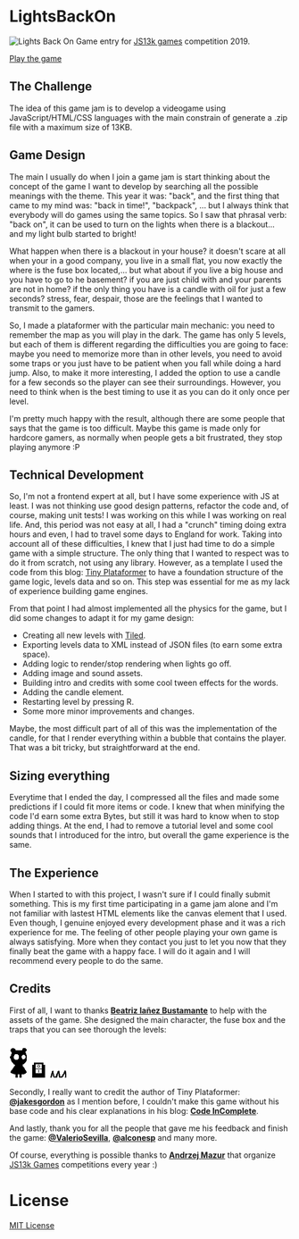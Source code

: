 # LightsBackOn
![Lights Back On](demo.gif)
Game entry for [JS13k games](https://js13kgames.com/) competition 2019.

[Play the game](https://js13kgames.com/entries/lights-back-on)

## The Challenge
The idea of this game jam is to develop a videogame using JavaScript/HTML/CSS languages with the main constrain of generate a .zip file with a maximum size of 13KB.

## Game Design
The main I usually do when I join a game jam is start thinking about the concept of the game I want to develop by searching all the possible meanings with the theme. This year it was: "back", and the first thing that came to my mind was: "back in time!", "backpack", ... but I always think that everybody will do games using the same topics. So I saw that phrasal verb: "back on", it can be used to turn on the lights when there is a blackout... and my light bulb started to bright!

What happen when there is a blackout in your house? it doesn't scare at all when your in a good company, you live in a small flat, you now exactly the where is the fuse box located,... but what about if you live a big house and you have to go to he basement? if you are just child with and your parents are not in home? if the only thing you have is a candle with oil for just a few seconds? stress, fear, despair, those are the feelings that I wanted to transmit to the gamers.

So, I made a plataformer with the particular main mechanic: you need to remember the map as you will play in the dark. The game has only 5 levels, but each of them is different regarding the difficulties you are going to face: maybe you need to memorize more than in other levels, you need to avoid some traps or you just have to be patient when you fall while doing a hard jump. Also, to make it more interesting, I added the option to use a candle for a few seconds so the player can see their surroundings. However, you need to think when is the best timing to use it as you can do it only once per level. 

I'm pretty much happy with the result, although there are some people that says that the game is too difficult. Maybe this game is made only for hardcore gamers, as normally when people gets a bit frustrated, they stop playing anymore :P

## Technical Development
So, I'm not a frontend expert at all, but I have some experience with JS at least. I was not thinking use good design patterns, refactor the code and, of course, making unit tests! I was working on this while I was working on real life. And, this period was not easy at all, I had a "crunch" timing doing extra hours and even, I had to travel some days to England for work. Taking into account all of these difficulties, I knew that I just had time to do a simple game with a simple structure. The only thing that I wanted to respect was to do it from scratch, not using any library. However, as a template I used the code from this blog: [Tiny Plataformer](https://codeincomplete.com/posts/tiny-platformer/) to have a foundation structure of the game logic, levels data and so on. This step was essential for me as my lack of experience building game engines.

From that point I had almost implemented all the physics for the game, but I did some changes to adapt it for my game design: 
* Creating all new levels with [Tiled](https://www.mapeditor.org/).
* Exporting levels data to XML instead of JSON files (to earn some extra space).
* Adding logic to render/stop rendering when lights go off.
* Adding image and sound assets.
* Building intro and credits with some cool tween effects for the words.
* Adding the candle element.
* Restarting level by pressing R.
* Some more minor improvements and changes.

Maybe, the most difficult part of all of this was the implementation of the candle, for that I render everything within a bubble that contains the player. That was a bit tricky, but straightforward at the end.

## Sizing everything
Everytime that I ended the day, I compressed all the files and made some predictions if I could fit more items or code. I knew that when minifying the code I'd earn some extra Bytes, but still it was hard to know when to stop adding things. At the end, I had to remove a tutorial level and some cool sounds that I introduced for the intro, but overall the game experience is the same.

## The Experience
When I started to with this project, I wasn't sure if I could finally submit something. This is my first time participating in a game jam alone and I'm not familiar with lastest HTML elements like the canvas element that I used. Even though, I genuine enjoyed every development phase and it was a rich experience for me. The feeling of other people playing your own game is always satisfying. More when they contact you just to let you now that they finally beat the game with a happy face. I will do it again and I will recommend every people to do the same.

## Credits
First of all, I want to thanks **[Beatriz Iañez Bustamante](https://www.linkedin.com/in/beatriz-i%C3%A1%C3%B1ez-bustamante-b75a2b102/)** to help with the assets of the game. She designed the main character, the fuse box and the traps that you can see thorough the levels:

![alt text](https://github.com/amolinasalazar/LightsBackOn/blob/master/assets/player-right.png "Main character")
![alt text](https://github.com/amolinasalazar/LightsBackOn/blob/master/assets/switch.png "Fuse box")
![alt text](https://github.com/amolinasalazar/LightsBackOn/blob/master/assets/trap.png "Trap")

Secondly, I really want to credit the author of Tiny Plataformer: **[@jakesgordon](https://github.com/jakesgordon)** as I mention before, I couldn't make this game without his base code and his clear explanations in his blog: **[Code InComplete](https://codeincomplete.com/)**.

And lastly, thank you for all the people that gave me his feedback and finish the game: **[@ValerioSevilla](https://github.com/ValerioSevilla)**, **[@alconesp](https://github.com/alconesp)** and many more.

Of course, everything is possible thanks to **[Andrzej Mazur](https://end3r.com/)** that organize [JS13k Games](http://js13kgames.com/) competitions every year :)

# License
[MIT License](https://en.wikipedia.org/wiki/MIT_License)

